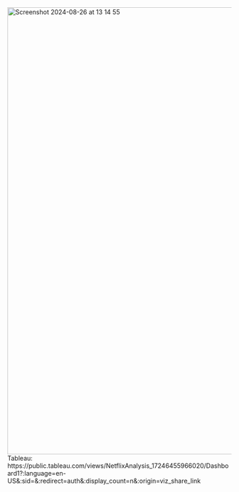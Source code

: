 <img width="1006" alt="Screenshot 2024-08-26 at 13 14 55" src="https://github.com/user-attachments/assets/578b12a8-b7c3-4e36-b947-ba4092144aa1">
Tableau: https://public.tableau.com/views/NetflixAnalysis_17246455966020/Dashboard1?:language=en-US&:sid=&:redirect=auth&:display_count=n&:origin=viz_share_link
